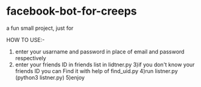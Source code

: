 # facebook-bot-for-creeps
a fun small project, just for 

HOW TO USE:-
1) enter your usarname and password in place of email and password respectively 
2) enter your friends ID in friends list in lidtner.py
3)if you don't know your friends ID you can Find it with help of find_uid.py
4)run listner.py (python3 listner.py)
5)enjoy

